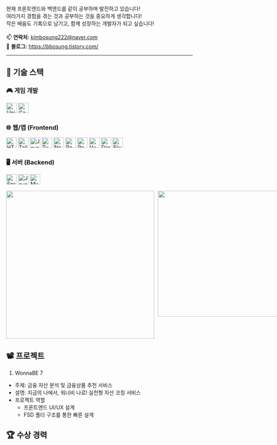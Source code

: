 <p>
  현재 프론트엔드와 백엔드를 같이 공부하며 발전하고 있습니다!  <br>
  여러가지 경험을 겪는 것과 공부하는 것을 중요하게 생각합니다!  <br>
  작은 배움도 기록으로 남기고, 함께 성장하는 개발자가 되고 싶습니다!<br><br>
  📫 <strong>연락처:</strong> <a href="mailto:kimbosung22@naver.com">kimbosung222@naver.com</a><br>
  📖 <strong>블로그:</strong> <a href="https://bbosung.tistory.com">https://bbosung.tistory.com/</a>
</p>


---

## 🚀 기술 스택

<h3>🎮 게임 개발</h3>
<p align="left"> 
  <img src="https://img.shields.io/badge/Unity-FFFFFF?style=for-the-badge&logo=unity&logoColor=black" alt="Unity" height="28"/>
  <img src="https://img.shields.io/badge/GameMaker_Studio-8DCA09?style=for-the-badge&logo=gamemaker-studio&logoColor=white" alt="GameMaker Studio" height="28"/>
</p>

<h3>🌐 웹/앱 (Frontend)</h3>
<p align="left">
  <img src="https://img.shields.io/badge/HTML5-E34F26?style=for-the-badge&logo=html5&logoColor=white" alt="HTML5" height="28"/>
  <img src="https://img.shields.io/badge/Tailwind_CSS-06B6D4?style=for-the-badge&logo=tailwind-css&logoColor=white" alt="Tailwind CSS" height="28"/>
  <img src="https://img.shields.io/badge/JavaScript-F7DF1E?style=for-the-badge&logo=javascript&logoColor=black" alt="JavaScript" height="28"/>
  <img src="https://img.shields.io/badge/TypeScript-3178C6?style=for-the-badge&logo=typescript&logoColor=white" alt="TypeScript" height="28"/>
  <img src="https://img.shields.io/badge/Next.js-000000?style=for-the-badge&logo=next.js&logoColor=white" alt="Next.js" height="28"/>
  <img src="https://img.shields.io/badge/React-61DAFB?style=for-the-badge&logo=react&logoColor=black" alt="React" height="28"/>
  <img src="https://img.shields.io/badge/React_Native-20232A?style=for-the-badge&logo=react&logoColor=61DAFB" alt="React Native" height="28"/>
  <img src="https://img.shields.io/badge/Vue.js-4FC08D?style=for-the-badge&logo=vue.js&logoColor=white" alt="Vue.js" height="28"/>
  <img src="https://img.shields.io/badge/Dart-0175C2?style=for-the-badge&logo=dart&logoColor=white" alt="Dart" height="28"/>
  <img src="https://img.shields.io/badge/Flutter-02569B?style=for-the-badge&logo=flutter&logoColor=white" alt="Flutter" height="28"/>
</p>


<h3>🖥️ 서버 (Backend)</h3>
<p align="left">
  <img src="https://img.shields.io/badge/Spring_Boot-6DB33F?style=for-the-badge&logo=spring-boot&logoColor=white" alt="Spring Boot" height="28"/>
  <img src="https://img.shields.io/badge/Java-007396?style=for-the-badge&logo=java&logoColor=white" alt="Java" height="28"/>
  <img src="https://img.shields.io/badge/MySQL-4479A1?style=for-the-badge&logo=mysql&logoColor=white" alt="MySQL" height="28"/>
</p>


<div align="left" style="display: flex; gap: 10px;">
  <img src="https://github-readme-stats.vercel.app/api?username=GreenTea0413&theme=graywhite&show_icons=true" width="400" />
  <a href="https://www.gitanimals.org/en_US?utm_medium=image&utm_source=noeyoes&utm_content=farm">
    <img src="https://render.gitanimals.org/farms/GreenTea0413" width="340" />
  </a>
</div>


## 📽️ 프로젝트

1. WonnaBE 7
  - 주제: 금융 자산 분석 및 금융상품 추천 서비스
  - 설명: 지금의 나에서, 워너비 나로! 실천형 자산 코칭 서비스 
  - 프로젝트 역할
    - 프론트엔드 UI/UX 설계
    - FSD 폴더 구조를 통한 빠른 설계 
   
## 🏆 수상 경력


